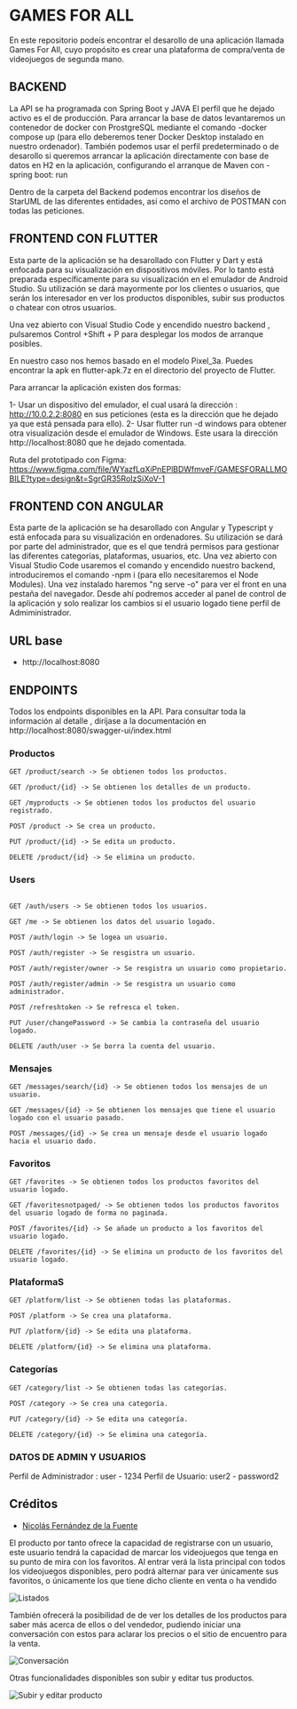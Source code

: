 # GAMES FOR ALL
En este repositorio podeís encontrar el desarollo de una aplicación llamada Games For All, cuyo propósito es crear una plataforma de compra/venta de videojuegos de segunda mano.


## BACKEND
La API se ha programada con Spring Boot y JAVA 
El perfil que he dejado activo es el de producción. Para arrancar la base de datos levantaremos un contenedor de docker con ProstgreSQL  mediante el comando -docker compose up (para ello deberemos tener Docker Desktop instalado en nuestro ordenador).
También podemos usar el perfil predeterminado o de desarollo si queremos arrancar la aplicación directamente con base de datos en H2 en la aplicación, configurando el arranque de Maven con -spring boot: run

Dentro de la carpeta del Backend podemos encontrar los diseños de StarUML de las diferentes entidades, así como el archivo de POSTMAN con todas las peticiones.



## FRONTEND CON FLUTTER
Esta parte de la aplicación se ha desarollado con Flutter y Dart y está enfocada para su visualización en dispositivos móviles. Por lo tanto está preparada específicamente para su visualización en el emulador de Android Studio. 
Su utilización se dará mayormente por los clientes o usuarios, que serán los interesador en ver los productos disponibles, subir sus productos o chatear con otros usuarios.

Una vez abierto con Visual Studio Code y encendido nuestro backend , pulsaremos Control +Shift + P para desplegar los modos de arranque posibles.

En nuestro caso nos hemos basado en el modelo Pixel_3a. Puedes encontrar la apk en flutter-apk.7z en el directorio del proyecto de Flutter.

Para arrancar la aplicación existen dos formas:

1- Usar un dispositivo del emulador, el cual usará la dirección : http://10.0.2.2:8080 en sus peticiones (esta es la dirección que he dejado ya que está pensada para ello). 
2- Usar flutter run -d windows para obtener otra visualización desde el emulador de Windows. Este usara la dirección http://localhost:8080 que he dejado comentada.

Ruta del prototipado con Figma: https://www.figma.com/file/WYazfLqXiPnEPlBDWfmveF/GAMESFORALLMOBILE?type=design&t=SgrGR35RoIzSiXoV-1

## FRONTEND CON ANGULAR
Esta parte de la aplicación se ha desarollado con Angular y Typescript y está enfocada para su visualización en ordenadores. Su utilización se dará por parte del administrador, que es el que tendrá permisos para gestionar las diferentes 
categorías, plataformas, usuarios, etc.
Una vez abierto con Visual Studio Code usaremos el comando y encendido nuestro backend, introduciremos el comando -npm i (para ello necesitaremos el Node Modules). 
Una vez instalado haremos "ng serve -o" para ver el front en una pestaña del navegador.
Desde ahí podremos acceder al panel de control de la aplicación y solo realizar los cambios si el usuario logado tiene perfil de Admiministrador.


## URL base

- http://localhost:8080

## ENDPOINTS

Todos los endpoints disponibles en la API. Para consultar toda la información al detalle , diríjase a la documentación en http://localhost:8080/swagger-ui/index.html

### Productos

```
GET /product/search -> Se obtienen todos los productos.

GET /product/{id} -> Se obtienen los detalles de un producto.

GET /myproducts -> Se obtienen todos los productos del usuario registrado.

POST /product -> Se crea un producto.

PUT /product/{id} -> Se edita un producto.

DELETE /product/{id} -> Se elimina un producto.

```

### Users

```

GET /auth/users -> Se obtienen todos los usuarios.

GET /me -> Se obtienen los datos del usuario logado.

POST /auth/login -> Se logea un usuario.

POST /auth/register -> Se resgistra un usuario.

POST /auth/register/owner -> Se resgistra un usuario como propietario.

POST /auth/register/admin -> Se resgistra un usuario como administrador.

POST /refreshtoken -> Se refresca el token.

PUT /user/changePassword -> Se cambia la contraseña del usuario logado.

DELETE /auth/user -> Se borra la cuenta del usuario.

```


### Mensajes

```
GET /messages/search/{id} -> Se obtienen todos los mensajes de un usuario.

GET /messages/{id} -> Se obtienen los mensajes que tiene el usuario logado con el usuario pasado.

POST /messages/{id} -> Se crea un mensaje desde el usuario logado hacia el usuario dado.

```

### Favoritos

```
GET /favorites -> Se obtienen todos los productos favoritos del usuario logado.

GET /favoritesnotpaged/ -> Se obtienen todos los productos favoritos del usuario logado de forma no paginada.

POST /favorites/{id} -> Se añade un producto a los favoritos del usuario logado.

DELETE /favorites/{id} -> Se elimina un producto de los favoritos del usuario logado.

```

### PlataformaS
```
GET /platform/list -> Se obtienen todas las plataformas.

POST /platform -> Se crea una plataforma.

PUT /platform/{id} -> Se edita una plataforma.

DELETE /platform/{id} -> Se elimina una plataforma.
```
### Categorías
```
GET /category/list -> Se obtienen todas las categorías.

POST /category -> Se crea una categoría.

PUT /category/{id} -> Se edita una categoría.

DELETE /category/{id} -> Se elimina una categoría.
```

### DATOS DE ADMIN Y USUARIOS

Perfil de Administrador : user - 1234
Perfil de Usuario: user2 - password2

## Créditos

- [Nicolás Fernández de la Fuente](https://github.com/nicoffb)


El producto por tanto ofrece la capacidad de registrarse con un usuario, este
usuario tendrá la capacidad de marcar los videojuegos que tenga en su punto
de mira con los favoritos. Al entrar verá la lista principal con todos los
videojuegos disponibles, pero podrá alternar para ver únicamente sus
favoritos, o únicamente los que tiene dicho cliente en venta o ha vendido

![Listados](https://i.imgur.com/EOfeEhL.gifv)


También ofrecerá la posibilidad de de ver los detalles de los productos para
saber más acerca de ellos o del vendedor, pudiendo iniciar una conversación
con estos para aclarar los precios o el sitio de encuentro para la venta.

![Conversación](https://i.imgur.com/PtbXjT8.gifv)

Otras funcionalidades disponibles son subir y editar tus productos.

![Subir y editar producto](https://i.imgur.com/QzkCpFX.gifv)


